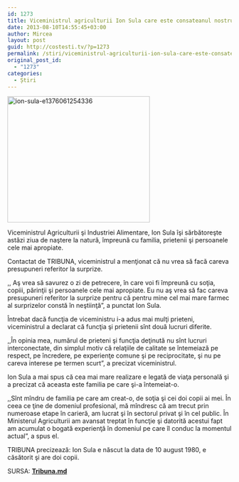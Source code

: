 ```yaml
---
id: 1273
title: Viceministrul agriculturii Ion Sula care este consateanul nostru îşi sărbătoreşte astăzi ziua de naştere
date: 2013-08-10T14:55:45+03:00
author: Mircea
layout: post
guid: http://costesti.tv/?p=1273
permalink: /stiri/viceministrul-agriculturii-ion-sula-care-este-consateanul-nostru-isi-sarbatoreste-astazi-ziua-de-nastere/
original_post_id:
  - "1273"
categories:
  - Știri
---
```

[<img alt="ion-sula-e1376061254336" class="alignleft size-full wp-image-1274" src="http://costestean.files.wordpress.com/2013/08/ion-sula-e1376061254336.jpg" style="width:320px;height:284px;" />](http://costestean.files.wordpress.com/2013/08/ion-sula-e1376061254336.jpg) 

Viceministrul Agriculturii şi Industriei Alimentare, Ion Sula &icirc;şi sărbătoreşte astăzi ziua de naştere la natură, &icirc;mpreună cu familia, prietenii şi persoanele cele mai apropiate. 

Contactat de TRIBUNA, viceministrul a menţionat că nu vrea să facă careva presupuneri referitor la surprize. 

,, Aş vrea să savurez o zi de petrecere, &icirc;n care voi fi &icirc;mpreună cu soţia, copiii, părinţii şi persoanele cele mai apropiate. Eu nu aş vrea să fac careva presupuneri referitor la surprize pentru că pentru mine cel mai mare farmec al surprizelor constă &icirc;n neştiinţă&rdquo;, a punctat Ion Sula. 

&Icirc;ntrebat dacă funcţia de viceministru i-a adus mai mulţi prieteni, viceministrul a declarat că funcţia şi prietenii s&icirc;nt două lucruri diferite. 

,,&Icirc;n opinia mea, numărul de prieteni şi funcţia deţinută nu s&icirc;nt lucruri interconectate, din simplul motiv că relaţiile de calitate se &icirc;ntemeiază pe respect, pe &icirc;ncredere, pe experienţe comune şi pe reciprocitate, şi nu pe careva interese pe termen scurt&rdquo;, a precizat viceministrul. 

Ion Sula a mai spus că cea mai mare realizare e legată de viaţa personală şi a precizat că aceasta este familia pe care şi-a &icirc;ntemeiat-o. 

,,S&icirc;nt m&icirc;ndru de familia pe care am creat-o, de soţia şi cei doi copii ai mei. &Icirc;n ceea ce ţine de domeniul profesional, mă m&icirc;ndresc că am trecut prin numeroase etape &icirc;n carieră, am lucrat şi &icirc;n sectorul privat şi &icirc;n cel public. &Icirc;n Ministerul Agriculturii am avansat treptat &icirc;n funcţie şi datorită acestui fapt am acumulat o bogată experienţă &icirc;n domeniul pe care &icirc;l conduc la momentul actual&rdquo;, a spus el. 

TRIBUNA precizează: Ion Sula e născut la data de 10 august 1980, e căsătorit şi are doi copii. 

SURSA: <span style="font-size:14px;"><strong><a href="http://tribuna.md">Tribuna.md</a></strong></span>